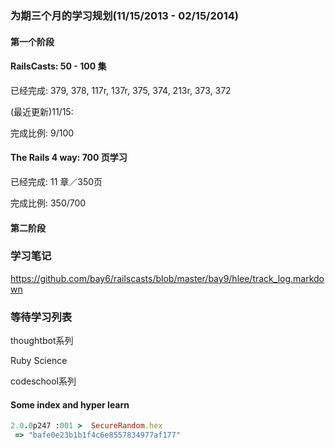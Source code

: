 ### 为期三个月的学习规划(11/15/2013 - 02/15/2014)



#### 第一个阶段

#### RailsCasts: 50 - 100 集

已经完成: 379, 378, 117r, 137r, 375, 374, 213r, 373, 372

(最近更新)11/15: 

完成比例: 9/100

#### The Rails 4 way: 700 页学习

已经完成: 11 章／350页

完成比例: 350/700



#### 第二阶段









### 学习笔记

https://github.com/bay6/railscasts/blob/master/bay9/hlee/track_log.markdown



### 等待学习列表

thoughtbot系列

Ruby Science

codeschool系列



#### Some index and hyper learn


```ruby
2.0.0p247 :001 >  SecureRandom.hex
 => "bafe0e23b1b1f4c6e8557834977af177"
```
